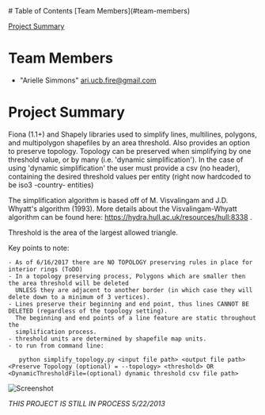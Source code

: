 
<html>
<head>
</head>
<body>
# Table of Contents
[Team Members](#team-members)

[Project Summary](#project-summary)

# <a name="team-members"></a>Team Members
* "Arielle Simmons" <ari.ucb.fire@gmail.com>
	
# <a name="project-summary"></a>Project Summary

Fiona (1.1+) and Shapely libraries used to simplify lines, multilines, polygons, and multipolygon shapefiles by an area threshold. Also provides an option to
preserve topology. Topology can be preserved when simplifying by one threshold  value, or by many (i.e. 'dynamic simplification'). In the case of using
'dynamic simplification' the user must provide a csv (no header), containing the desired threshold values per entity (right now hardcoded to be iso3 -country- entities)

The simplification algorithm is based off of M. Visvalingam and J.D. Whyatt's algorithm (1993). More details about the 
Visvalingam-Whyatt algorithm can be found here: https://hydra.hull.ac.uk/resources/hull:8338      .

Threshold is the area of the largest allowed triangle.

Key points to note:

	- As of 6/16/2017 there are NO TOPOLOGY preserving rules in place for interior rings (ToDO)
	- In a topology preserving process, Polygons which are smaller then the area threshold will be deleted
      UNLESS they are adjacent to another border (in which case they will delete down to a minimum of 3 vertices).	
	- Lines preserve their beginning and end point, thus lines CANNOT BE DELETED (regardless of the topology setting). 
	  The beginning and end points of a line feature are static throughout the 
	  simplification process.
	- threshold units are determined by shapefile map units.  
	- to run from command line: 
	
	   python simplify_topology.py <input file path> <output file path> <Preserve Topology (optional) = --topology> <threshold> OR <DynamicThresholdFile=(optional) dynamic threshold csv file path>
	
![Screenshot](https://raw.github.com/ARSimmons/Simplify_with_Topology/master/dynamic_simplification.JPG)


*THIS PROJECT IS STILL IN PROCESS 5/22/2013*
 
</body>
</html>